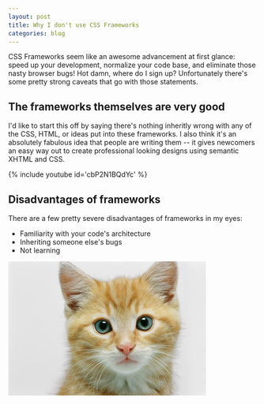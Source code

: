 ```yaml
---
layout: post
title: Why I don't use CSS Frameworks
categories: blog
---
```

CSS Frameworks seem like an awesome advancement at first glance: speed up your development, normalize your code base, and eliminate those nasty browser bugs!  Hot damn, where do I sign up?  Unfortunately there's some pretty strong caveats that go with those statements.

## The frameworks themselves are very good

I'd like to start this off by saying there's nothing inheritly wrong with any of the CSS, HTML, or ideas put into these frameworks.  I also think it's an absolutely fabulous idea that people are writing them -- it gives newcomers an easy way out to create professional looking designs using semantic XHTML and CSS.

{% include youtube id='cbP2N1BQdYc' %}

## Disadvantages of frameworks

There are a few pretty severe disadvantages of frameworks in my eyes:

* Familiarity with your code's architecture
* Inheriting someone else's bugs
* Not learning

![Cat image description](/img/cat.jpg)